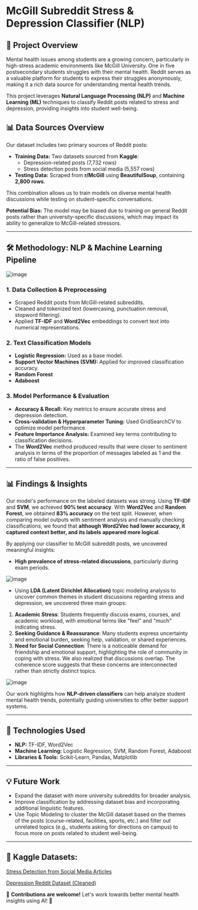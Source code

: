 # McGill Subreddit Stress & Depression Classifier (NLP)

## 📌 Project Overview

Mental health issues among students are a growing concern, particularly in high-stress academic environments like McGill University. One in five postsecondary students struggles with their mental health. Reddit serves as a valuable platform for students to express their struggles anonymously, making it a rich data source for understanding mental health trends.

This project leverages **Natural Language Processing (NLP)** and **Machine Learning (ML)** techniques to classify Reddit posts related to stress and depression, providing insights into student well-being.

## 📊 Data Sources Overview

Our dataset includes two primary sources of Reddit posts:

- **Training Data:** Two datasets sourced from **Kaggle**:
  - Depression-related posts (7,732 rows)
  - Stress detection posts from social media (5,557 rows)
- **Testing Data:** Scraped from **r/McGill** using **BeautifulSoup**, containing **2,800 rows**.

This combination allows us to train models on diverse mental health discussions while testing on student-specific conversations.

**Potential Bias:** The model may be biased due to training on general Reddit posts rather than university-specific discussions, which may impact its ability to generalize to McGill-related stressors.

---

## 🛠️ Methodology: NLP & Machine Learning Pipeline

![image](https://github.com/user-attachments/assets/284a8024-450f-4ecc-aa9c-6eb7650c66fe)


### **1. Data Collection & Preprocessing**

- Scraped Reddit posts from McGill-related subreddits.
- Cleaned and tokenized text (lowercasing, punctuation removal, stopword filtering).
- Applied **TF-IDF** and **Word2Vec** embeddings to convert text into numerical representations.

### **2. Text Classification Models**

- **Logistic Regression:** Used as a base model.
- **Support Vector Machines (SVM):** Applied for improved classification accuracy.
- **Random Forest**
- **Adaboost**

### **3. Model Performance & Evaluation**

- **Accuracy & Recall:** Key metrics to ensure accurate stress and depression detection.
- **Cross-validation & Hyperparameter Tuning:** Used GridSearchCV to optimize model performance.
- **Feature Importance Analysis:** Examined key terms contributing to classification decisions.
- The **Word2Vec** method produced results that were closer to sentiment analysis in terms of the proportion of messages labeled as 1 and the ratio of false positives.

---

## 📊 Findings & Insights

Our model's performance on the labeled datasets was strong. Using **TF-IDF** and **SVM**, we achieved **90% test accuracy**. With **Word2Vec** and **Random Forest**, we obtained **83% accuracy** on the test split. However, when comparing model outputs with sentiment analysis and manually checking classifications, we found that **although Word2Vec had lower accuracy, it captured context better, and its labels appeared more logical**.

By applying our classifier to McGill subreddit posts, we uncovered meaningful insights:

- **High prevalence of stress-related discussions**, particularly during exam periods.
  
![image](https://github.com/user-attachments/assets/0d0708ed-8fe9-4411-81ab-28c7187be767)

- Using **LDA (Latent Dirichlet Allocation)** topic modeling analysis to uncover common themes in student discussions regarding stress and depression, we uncovered three main groups:
1. **Academic Stress**: Students frequently discuss exams, courses, and academic workload, with emotional terms like "feel" and "much" indicating stress.
2. **Seeking Guidance & Reassurance**: Many students express uncertainty and emotional burden, seeking help, validation, or shared experiences.
3. **Need for Social Connection**: There is a noticeable demand for friendship and emotional support, highlighting the role of community in coping with stress.
We also realized that discussions overlap. The coherence score suggests that these concerns are interconnected rather than strictly distinct topics.

![image](https://github.com/user-attachments/assets/e54fae45-8975-495b-8e84-6a8ba570dd96)


Our work highlights how **NLP-driven classifiers** can help analyze student mental health trends, potentially guiding universities to offer better support systems.

---

## 🚀 Technologies Used

- **NLP:** TF-IDF, Word2Vec
- **Machine Learning:** Logistic Regression, SVM, Random Forest, Adaboost
- **Libraries & Tools:** Scikit-Learn, Pandas, Matplotlib

---

## 💡 Future Work

- Expand the dataset with more university subreddits for broader analysis.
- Improve classification by addressing dataset bias and incorporating additional linguistic features.
- Use Topic Modeling to cluster the McGill dataset based on the themes of the posts (course-related, facilities, sports, etc.) and filter out unrelated topics (e.g., students asking for directions on campus) to focus more on posts related to student well-being.

---

## 🔗 Kaggle Datasets:

[Stress Detection from Social Media Articles](https://www.kaggle.com/datasets/mexwell/stress-detection-from-social-media-articles)

[Depression Reddit Dataset (Cleaned)](https://www.kaggle.com/datasets/infamouscoder/depression-reddit-cleaned)

📢 **Contributions are welcome!** Let's work towards better mental health insights using AI! 💙

